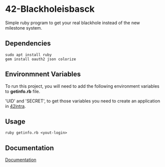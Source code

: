# 42-Blackholeisbasck

Simple ruby program to get your real blackhole instead of the new milestone system.

## Dependencies

```
sudo apt install ruby
gem install oauth2 json colorize

```
## Environmnent Variables

To run this project, you will need to add the following environment 
variables to **getinfo.rb** file.

'UID' and 'SECRET', to get those variables you need to create an application in [42intra](https://profile.intra.42.fr/oauth/applications).

## Usage

```
ruby getinfo.rb <yout-login>
```

## Documentation

[Documentation](https://api.intra.42.fr/apidoc)
